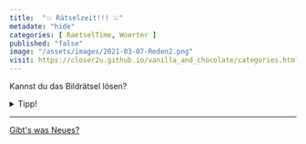 ```yaml
--- 
title:  "💥 Rätselzeit!!! 💥"
metadate: "hide"
categories: [ RaetselTime, Woerter ]
published: "false"
image: "/assets/images/2021-03-07-Reden2.png"
visit: https://closer2u.github.io/vanilla_and_chocolate/categories.html#raetseltime
---
```


Kannst du das Bildrätsel lösen?

<details><summary> Tipp! </summary>
 <p align="center"> Wo befindet sich das Verb? </p>
</details>


***

[Gibt's was Neues?](https://github.com/Closer2U)